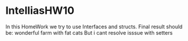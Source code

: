 # IntelliasHW10
In this HomeWork we try to use Interfaces and structs.
Final result should be:  wonderful farm with fat cats
But i cant resolve isssue with setters



